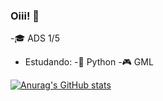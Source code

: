 ### Oiii! 👋
-🎓 ADS 1/5
- Estudando: 
  -🐍 Python
  -🎮 GML


[![Anurag's GitHub stats](https://github-readme-stats.vercel.app/api?username=barbosa-jp&bg_color=00000000&theme=cobalt&text_color=ffffff&locale=pt-br&&hide_title=true&hide_border=true)](https://github.com/anuraghazra/github-readme-stats) 
